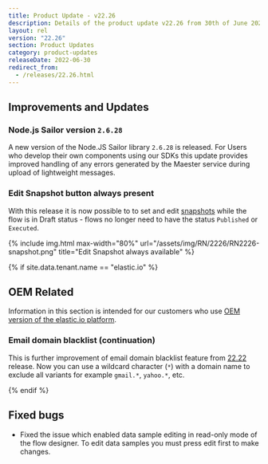 ```yaml
---
title: Product Update - v22.26
description: Details of the product update v22.26 from 30th of June 2022.
layout: rel
version: "22.26"
section: Product Updates
category: product-updates
releaseDate: 2022-06-30
redirect_from:
  - /releases/22.26.html
---
```


## Improvements and Updates

### Node.js Sailor version `2.6.28`

A new version of the Node.JS Sailor library `2.6.28` is released. For Users who
develop their own components using our SDKs this update provides improved handling
of any errors generated by the Maester service during upload of lightweight messages.

### Edit Snapshot button always present

With this release it is now possible to to set and edit [snapshots](/developers/snapshot-overview)
while the flow is in Draft status - flows no longer need to have the status
`Published` or `Executed`.

{% include img.html max-width="80%" url="/assets/img/RN/2226/RN2226-snapshot.png" title="Edit Snapshot always available" %}


{% if site.data.tenant.name == "elastic.io" %}

## OEM Related

Information in this section is intended for our customers who use
[OEM version of the elastic.io platform](https://www.elastic.io/saas-embedded-integration/).

### Email domain blacklist (continuation)

This is further improvement of email domain blacklist feature from [22.22](/releases/22/22#email-domain-blacklist)
release. Now you can use a wildcard character (`*`) with a domain name to exclude
all variants for example `gmail.*`, `yahoo.*`, etc.


{% endif %}

## Fixed bugs

*   Fixed the issue which enabled data sample editing in read-only mode of the flow designer. To edit data samples you must press edit first to make changes.
